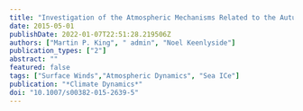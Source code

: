 ```yaml
---
title: "Investigation of the Atmospheric Mechanisms Related to the Autumn Sea Ice and Winter Circulation Link in the Northern Hemisphere"
date: 2015-05-01
publishDate: 2022-01-07T22:51:28.219506Z
authors: ["Martin P. King", " admin", "Noel Keenlyside"]
publication_types: ["2"]
abstract: ""
featured: false
tags: ["Surface Winds","Atmospheric Dynamics", "Sea ICe"]
publication: "*Climate Dynamics*"
doi: "10.1007/s00382-015-2639-5"
---
```

